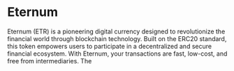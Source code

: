 # Eternum
Eternum (ETR) is a pioneering digital currency designed to revolutionize the financial world through blockchain technology. Built on the ERC20 standard, this token empowers users to participate in a decentralized and secure financial ecosystem. With Eternum, your transactions are fast, low-cost, and free from intermediaries. The 
